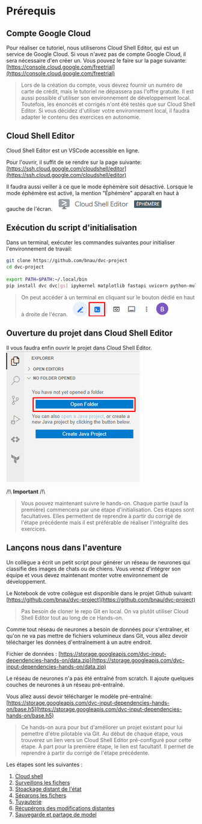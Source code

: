 # Prérequis

## Compte Google Cloud

Pour réaliser ce tutoriel, nous utiliserons Cloud Shell Editor, qui est un service de Google Cloud.
Si vous n'avez pas de compte Google Cloud, il sera nécessaire d'en créer un. Vous pouvez le faire sur la page suivante: [https://console.cloud.google.com/freetrial](https://console.cloud.google.com/freetrial)

> Lors de la création du compte, vous devrez fournir un numéro de carte de crédit,
> mais le tutoriel ne dépassera pas l'offre gratuite.
> Il est aussi possible d'utiliser son environnement de développement local.
> Toutefois, les énoncés et corrigés n'ont été testés que sur Cloud Shell Editor.
> Si vous décidez d'utiliser votre environnement local, il faudra adapter le contenu des exercices en autonomie.

## Cloud Shell Editor

Cloud Shell Editor est un VSCode accessible en ligne.

Pour l'ouvrir, il suffit de se rendre sur la page suivante: [https://ssh.cloud.google.com/cloudshell/editor](https://ssh.cloud.google.com/cloudshell/editor)

Il faudra aussi veiller à ce que le mode éphémère soit désactivé.
Lorsque le mode éphémère est activé, la mention "Éphémère" apparaît en haut à gauche de l'écran.
![screenshot_ephemeral](./docs/assets/00.ephemeral.png)

## Exécution du script d'initialisation

Dans un terminal, exécuter les commandes suivantes pour initialiser l'environnement de travail:

```bash
git clone https://github.com/bnau/dvc-project
cd dvc-project

export PATH=$PATH:~/.local/bin
pip install dvc dvc[gs] ipykernel matplotlib fastapi uvicorn python-multipart
```

> On peut accéder à un terminal en cliquant sur le bouton dédié en haut à droite de l'écran.
![screenshot_terminal](./docs/assets/00.terminal.png)

## Ouverture du projet dans Cloud Shell Editor

Il vous faudra enfin ouvrir le projet dans Cloud Shell Editor.
![screenshot_open](./docs/assets/00.open.png)

/!\ **Important** /!\

> Vous pouvez maintenant suivre le hands-on.
> Chaque partie (sauf la première) commencera par une étape d'initialisation.
> Ces étapes sont facultatives.
> Elles permettent de reprendre à partir du corrigé de l'étape précédente
> mais il est préférable de réaliser l'intégralité des exercices.

## Lançons nous dans l'aventure

Un collègue a écrit un petit script pour générer un réseau de neurones qui classifie des images de chats ou de chiens.
Vous venez d'intégrer son équipe et vous devez maintenant monter votre environnement de développement.

Le Notebook de votre collègue est disponible dans le projet Github suivant: [https://github.com/bnau/dvc-project](https://github.com/bnau/dvc-project)

> Pas besoin de cloner le repo Git en local. On va plutôt utiliser Cloud Shell Editor tout au long de ce Hands-on.

Comme tout réseau de neurones a besoin de données pour s'entraîner,
et qu'on ne va pas mettre de fichiers volumineux dans Git,
vous allez devoir télécharger les données d'entraînement à un autre endroit.

Fichier de données : [https://storage.googleapis.com/dvc-input-dependencies-hands-on/data.zip](https://storage.googleapis.com/dvc-input-dependencies-hands-on/data.zip)

Le réseau de neurones n'a pas été entraîné from scratch.
Il ajoute quelques couches de neurones à un réseau pré-entraîné.

Vous allez aussi devoir télécharger le modèle pré-entraîné: [https://storage.googleapis.com/dvc-input-dependencies-hands-on/base.h5](https://storage.googleapis.com/dvc-input-dependencies-hands-on/base.h5)

> Ce hands-on aura pour but d'améliorer un projet existant pour lui pemettre d'étre pilotable via Git.
> Au début de chaque étape, vous trouverez un lien vers un Cloud Shell Editor pré-configuré pour cette étape.
> À part pour la première étape, le lien est facultatif. Il permet de reprendre à partir du corrigé de l'étape précédente.

Les étapes sont les suivantes :

1. [Cloud shell](docs/01.first_step.md)
2. [Surveillons les fichers](docs/02.track_files.md)
3. [Stoackage distant de l'état](docs/03.remote-storage.md)
4. [Séparons les fichers](docs/04.split-file.md)
5. [Tuyauterie](docs/05.pipeline.md)
6. [Récupérons des modifications distantes](docs/06.pull-experiment.md)
7. [Sauvegarde et partage de model](docs/07.model-registry.md)
